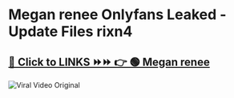 
 # Megan renee Onlyfans Leaked - Update Files rixn4

## <h2><a href="https://clipsfans.com/Megan_renee&ref=git">🔗 Click to LINKS ⏩⏩ 👉 🟢 Megan renee </a></h2>

<a href="https://clipsfans.com/Megan_renee&ref=git" rel="nofollow" data-target="animated-image.originalLink"><img src="https://i.ibb.co.com/xMMVF88/686577567.gif" alt="Viral Video Original" style="max-width: 100%; display: inline-block;" data-target="animated-image.originalImage"></a>

